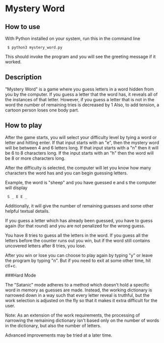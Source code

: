 # Mystery Word

## How to use

With Python installed on your system,
run this in the command line

     $ python3 mystery_word.py

This should invoke the program and you will see the
greeting message if it worked.

## Description

"Mystery Word" is a game where you guess letters in a word
hidden from you by the computer.
If you guess a letter that the word has, it reveals
all of the instances of that letter.
However, if you guess a letter that is not in the word
the number of remaining tries is decreased by 1
Also, to add tension, a cartoon person loses one
body part.

## How to play

After the game starts, you will select your difficulty
level by tying a word or letter and hitting enter.
If that input starts with an "e", then the mystery word
will be between 4 and 6 letters long.
If that input starts with a "n" then it will be 6 to 8
characters long.
If the input starts with an "h" then the word will be 8
or more characters long.

After the difficulty is selected, the computer will let
you know how many characters the word has and you can
begin guessing letters.

Example, the word is "sheep"
and you have guessed e and s
the computer will display

     S _ E E _

Additionally, it will give the number of remaining guesses
and some other helpful textual details.

If you guess a letter which has already been guessed,
you have to guess again (for that round) and you are
not penalized for the wrong guess.

You have 8 tries to guess all the letters in the word.
If you guess all the letters before the counter runs out
you win, but if the word still contains uncovered letters
after 8 tries, you lose.

After you win or lose you can choose to play again by
typing "y" or leave the program by typing "n". But if you
need to exit at some other time, hit ctl+c.

###Hard Mode

The "Satanic" mode adheres to a method which doesn't hold
a specific word in memory as guesses are made. Instead,
the working dictionary is narrowed down in a way such that
every letter reveal is truthful, but the work selection is
adjusted on the fly so that it makes it extra difficult for
the user.

Note: As an extension of the work requirements, the
processing of narrowing the remaining dictionary isn't
based only on the number of words in the dictionary, but
also the number of letters.

Advanced improvements may be tried at a later time. 
